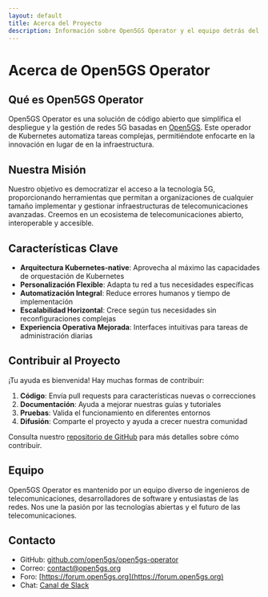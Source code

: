 ```yaml
---
layout: default
title: Acerca del Proyecto
description: Información sobre Open5GS Operator y el equipo detrás del proyecto
---
```


# Acerca de Open5GS Operator

## Qué es Open5GS Operator

Open5GS Operator es una solución de código abierto que simplifica el despliegue y la gestión de redes 5G basadas en [Open5GS](https://open5gs.org). Este operador de Kubernetes automatiza tareas complejas, permitiéndote enfocarte en la innovación en lugar de en la infraestructura.

## Nuestra Misión

Nuestro objetivo es democratizar el acceso a la tecnología 5G, proporcionando herramientas que permitan a organizaciones de cualquier tamaño implementar y gestionar infraestructuras de telecomunicaciones avanzadas. Creemos en un ecosistema de telecomunicaciones abierto, interoperable y accesible.

## Características Clave

- **Arquitectura Kubernetes-native**: Aprovecha al máximo las capacidades de orquestación de Kubernetes
- **Personalización Flexible**: Adapta tu red a tus necesidades específicas
- **Automatización Integral**: Reduce errores humanos y tiempo de implementación
- **Escalabilidad Horizontal**: Crece según tus necesidades sin reconfiguraciones complejas
- **Experiencia Operativa Mejorada**: Interfaces intuitivas para tareas de administración diarias

## Contribuir al Proyecto

¡Tu ayuda es bienvenida! Hay muchas formas de contribuir:

1. **Código**: Envía pull requests para características nuevas o correcciones
2. **Documentación**: Ayuda a mejorar nuestras guías y tutoriales
3. **Pruebas**: Valida el funcionamiento en diferentes entornos
4. **Difusión**: Comparte el proyecto y ayuda a crecer nuestra comunidad

Consulta nuestro [repositorio de GitHub](https://github.com/open5gs/open5gs-operator) para más detalles sobre cómo contribuir.

## Equipo

Open5GS Operator es mantenido por un equipo diverso de ingenieros de telecomunicaciones, desarrolladores de software y entusiastas de las redes. Nos une la pasión por las tecnologías abiertas y el futuro de las telecomunicaciones.

## Contacto

- GitHub: [github.com/open5gs/open5gs-operator](https://github.com/open5gs/open5gs-operator)
- Correo: [contact@open5gs.org](mailto:contact@open5gs.org)
- Foro: [https://forum.open5gs.org](https://forum.open5gs.org)
- Chat: [Canal de Slack](https://open5gs.slack.com)